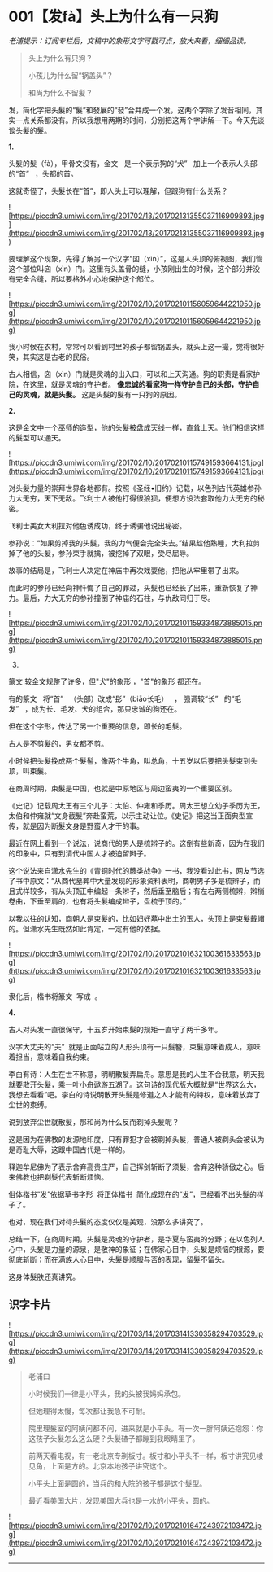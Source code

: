 # 001【发fà】头上为什么有一只狗

 *老浦提示：订阅专栏后，文稿中的象形文字可戳可点，放大来看，细细品读。*

> 头上为什么有只狗？
> 
> 小孩儿为什么留“锅盖头”？
> 
> 和尚为什么不留髪？

发，简化字把头髮的“髮”和發展的“發”合并成一个发，这两个字除了发音相同，其实一点关系都没有。所以我想用两期的时间，分别把这两个字讲解一下。今天先谈谈头髮的髮。

 **1.**

头髮的髮（fà），甲骨文没有，金文   是一个表示狗的“犬”   加上一个表示人头部的“首”   ，头都的首。

这就奇怪了，头髮长在“首”，即人头上可以理解，但跟狗有什么关系？

![https://piccdn3.umiwi.com/img/201702/13/201702131355037116909893.jpg](https://piccdn3.umiwi.com/img/201702/13/201702131355037116909893.jpg)

要理解这个现象，先得了解另一个汉字“囟（xìn）”，这是人头顶的俯视图，我们管这个部位叫囟（xìn）门。这里有头盖骨的缝，小孩刚出生的时候，这个部分并没有完全合缝，所以要格外小心地保护这个部位。

![https://piccdn3.umiwi.com/img/201702/10/201702101156059644221950.jpg](https://piccdn3.umiwi.com/img/201702/10/201702101156059644221950.jpg)

我小时候在农村，常常可以看到村里的孩子都留锅盖头，就头上这一撮，觉得很好笑，其实这是古老的民俗。

古人相信，囟（xìn）门就是灵魂的出入口，可以和上天沟通。狗的职责是看家护院，在这里，就是灵魂的守护者。 **像忠诚的看家狗一样守护自己的头部，守护自己的灵魂，就是头髮。** 这是头髮的髮有一只狗的原因。

 **2.**

这是金文中一个巫师的造型，他的头髮被盘成天线一样，直耸上天。他们相信这样的髮型可以通天。

![https://piccdn3.umiwi.com/img/201702/10/201702101157491593664131.jpg](https://piccdn3.umiwi.com/img/201702/10/201702101157491593664131.jpg)

对头髮力量的崇拜世界各地都有。按照《圣经•旧约》记载，以色列古代英雄参孙力大无穷，天下无敌。飞利士人被他打得很狼狈，便想方设法套取他力大无穷的秘密。

飞利士美女大利拉对他色诱成功，终于诱骗他说出秘密。

参孙说：“如果剪掉我的头髮，我的力气便会完全失去。”结果趁他熟睡，大利拉剪掉了他的头髮，参孙束手就擒，被挖掉了双眼，受尽屈辱。

故事的结局是，飞利士人决定在神庙中再次戏耍他，把他从牢里带了出来。

而此时的参孙已经向神忏悔了自己的罪过，头髮也已经长了出来，重新恢复了神力。最后，力大无穷的参孙撞倒了神庙的石柱，与仇敌同归于尽。

![https://piccdn3.umiwi.com/img/201702/10/201702101159334873885015.png](https://piccdn3.umiwi.com/img/201702/10/201702101159334873885015.png)

3.

篆文 较金文规整了许多，但"犬"的象形 ，"首"的象形 都还在。

有的篆文   将“首”   （头部）改成“髟”（biāo长毛）   ， 强调较“长”   的“毛发”   ，成为长、毛发、犬的组合，那只忠诚的狗还在。

但在这个字形，传达了另一个重要的信息，即长的毛髮。

古人是不剪髮的，男女都不剪。

小时候把头髮挽成两个髮髻，像两个牛角，叫总角，十五岁以后要把头髮束到头顶，叫束髮。

在商周时期，束髮是中国，也就是中原地区与周边蛮夷的一个重要区别。

《史记》记载周太王有三个儿子：太伯、仲雍和季历。周太王想立幼子季历为王，太伯和仲雍就“文身截髮”奔赴蛮荒，以示主动让位。《史记》把这当正面典型宣传，就是因为断髮文身是野蛮人才干的事。

最近在网上看到一个说法，说商代的男人是梳辫子的。这倒有些新奇，因为在我们的印象中，只有到清代中国人才被迫留辫子。

这个说法来自潇水先生的《青铜时代的蕨类战争》一书，我没看过此书，网友节选了书中原文：“从商代墓葬中大量发现的形象资料表明，商朝男子多是梳辫子，而且式样较多，有从头顶正中编起一条辫子，然后垂至脑后；有左右两侧梳辫，辫梢卷曲，下垂至肩的，也有将头髮编成辫子，盘梳于顶的。”

以我以往的认知，商朝人是束髮的，比如妇好墓中出土的玉人，头顶上是束髮戴帽的。但潇水先生既然如此肯定，一定有他的依据。

![https://piccdn3.umiwi.com/img/201702/10/201702101632100361633563.jpg](https://piccdn3.umiwi.com/img/201702/10/201702101632100361633563.jpg)

隶化后，楷书将篆文  写成  。

 **4.**

古人对头发一直很保守，十五岁开始束髮的规矩一直守了两千多年。

汉字大丈夫的“夫”  就是正面站立的人形头顶有一只髮簪，束髮意味着成人，意味着担当，意味着自我约束。

李白有诗：人生在世不称意，明朝散髮弄扁舟。意思是我的人生不合我意，明天我就要散开头髮，乘一叶小舟遨游五湖了。这句诗的现代版大概就是“世界这么大，我想去看看”吧。李白的诗说明散开头髮是修道之人才能有的特权，意味着放弃了尘世的束缚。

说到放弃尘世就散髮，那和尚为什么反而剃掉头髮呢？

这是因为在佛教的发源地印度，只有罪犯才会被剃掉头髮，普通人被剃头会被认为是奇耻大辱，这跟中国古代是一样的。

释迦牟尼佛为了表示舍弃高贵庄严，自己挥剑斩断了须髮，舍弃这种骄傲之心。后来佛教也把剃髮代表斩断烦恼。

俗体楷书“发”依据草书字形  将正体楷书  简化成现在的“发”，已经看不出头髮的样子了。

也对，现在我们对待头髮的态度仅仅是美观，没那么多讲究了。

总结一下，在商周时期，头髮是灵魂的守护者，是华夏与蛮夷的分野；在以色列人心中，头髮是力量的源泉，是敬神的象征；在佛家心目中，头髮是烦恼的根源，要彻底斩断；而在满族人心目中，头髮是顺服与否的表现，留髮不留头。

这身体髮肤还真讲究。

## 识字卡片

![https://piccdn3.umiwi.com/img/201703/14/201703141330358294703529.jpg](https://piccdn3.umiwi.com/img/201703/14/201703141330358294703529.jpg)

> 老浦曰
> 
> 小时候我们一律是小平头，我的头被我妈妈承包。
> 
> 但她理得太慢，每次都让我急不可耐。
> 
> 
> 
> 院里理髮室的阿姨问都不问，进来就是小平头。有一次一胖阿姨还抱怨：你这孩子头髮怎么这么硬？头髮碴子都蹦到我眼睛里了。
> 
> 
> 
> 前两天看电视，有一老北京专剃板寸。板寸和小平头不一样，板寸讲究见棱见角，上面是方的。北京本地孩子讲究这个。
> 
> 
> 
> 小平头上面是圆的，当兵的和大院的孩子都是这个髮型。
> 
> 
> 
> 最近看美国大片，发现美国大兵也是一水的小平头，圆的。

![https://piccdn3.umiwi.com/img/201702/10/201702101647243972103472.jpg](https://piccdn3.umiwi.com/img/201702/10/201702101647243972103472.jpg)

---
